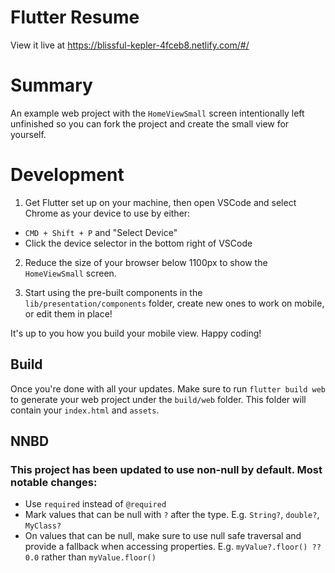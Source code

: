 # Flutter Resume

View it live at https://blissful-kepler-4fceb8.netlify.com/#/


# Summary

An example web project with the `HomeViewSmall` screen intentionally left unfinished so you can fork the project and create the small view for yourself.

# Development

1. Get Flutter set up on your machine, then open VSCode and select Chrome as your device to use by either:

- `CMD + Shift + P` and "Select Device"
- Click the device selector in the bottom right of VSCode

2. Reduce the size of your browser below 1100px to show the `HomeViewSmall` screen.

3. Start using the pre-built components in the `lib/presentation/components` folder, create new ones to work on mobile, or edit them in place!

It's up to you how you build your mobile view. Happy coding!


## Build
Once you're done with all your updates. Make sure to run `flutter build web` to generate your web project under the `build/web` folder. This folder will contain your `index.html` and `assets`.

## NNBD
### This project has been updated to use non-null by default. Most notable changes:
- Use `required` instead of `@required`
- Mark values that can be null with `?` after the type. E.g. `String?`, `double?`, `MyClass?`
- On values that can be null, make sure to use null safe traversal and provide a fallback when accessing properties. E.g. `myValue?.floor() ?? 0.0` rather than `myValue.floor()`